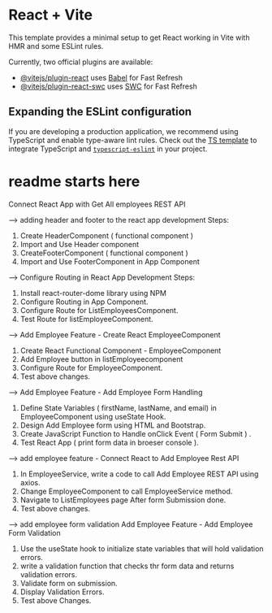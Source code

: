 # React + Vite

This template provides a minimal setup to get React working in Vite with HMR and some ESLint rules.

Currently, two official plugins are available:

- [@vitejs/plugin-react](https://github.com/vitejs/vite-plugin-react/blob/main/packages/plugin-react/README.md) uses [Babel](https://babeljs.io/) for Fast Refresh
- [@vitejs/plugin-react-swc](https://github.com/vitejs/vite-plugin-react-swc) uses [SWC](https://swc.rs/) for Fast Refresh

## Expanding the ESLint configuration

If you are developing a production application, we recommend using TypeScript and enable type-aware lint rules. Check out the [TS template](https://github.com/vitejs/vite/tree/main/packages/create-vite/template-react-ts) to integrate TypeScript and [`typescript-eslint`](https://typescript-eslint.io) in your project.



# readme starts here 
Connect React App with Get All employees REST API 

--> adding header and footer to the react app
development Steps:
1. Create HeaderComponent ( functional component )
2. Import and Use Header component
3. CreateFooterComponent ( functional component )
4. Import and Use FooterComponent in App Component
 
 
--> Configure Routing in React App
Development Steps:
1. Install react-router-dome library using NPM
2. Configure Routing in App Component.
3. Configure Route for ListEmployeesComponent.
4. Test Route for listEmployeeComponent.

--> Add Employee Feature - Create React EmployeeComponent
1. Create React Functional Component - EmployeeComponent
2. Add Employee button in listEmployeecomponent
3. Configure Route for EmployeeComponent.
4. Test above changes.

--> Add Employee Feature - Add Employee Form Handling
1. Define State Variables ( firstName, lastName, and email) in EmployeeComponent using useState Hook.
2. Design Add Employee form using HTML and Bootstrap.
3. Create JavaScript Function to Handle onClick Event ( Form Submit ) .
4. Test React App ( print form data in broeser console ).

--> add employee feature - Connect React to Add Employee Rest API
1. In EmployeeService, write a code to call Add Employee REST API using axios.
2. Change EmployeeComponent to call EmployeeService method.
3. Navigate to ListEmployees page After form Submission done.
4.  Test above changes.

--> add employee form validation
Add Employee Feature -  Add Employee Form Validation
1. Use the useState hook to initialize state variables that will hold validation errors.
2. write a validation function that checks thr form data and returns validation errors.
3. Validate form on submission.
4. Display Validation Errors.
5. Test above Changes.

